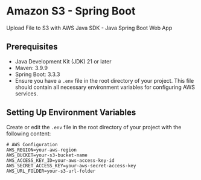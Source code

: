 # Amazon S3 - Spring Boot
Upload File to S3 with AWS Java SDK - Java Spring Boot Web App

## Prerequisites
- Java Development Kit (JDK) 21 or later
- Maven: 3.9.9
- Spring Boot: 3.3.3
- Ensure you have a `.env` file in the root directory of your project. This file should contain all necessary environment variables for configuring AWS services.

## Setting Up Environment Variables

Create or edit the `.env` file in the root directory of your project with the following content:

```plaintext
# AWS Configuration
AWS_REGION=your-aws-region
AWS_BUCKET=your-s3-bucket-name
AWS_ACCESS_KEY_ID=your-aws-access-key-id
AWS_SECRET_ACCESS_KEY=your-aws-secret-access-key
AWS_URL_FOLDER=your-s3-url-folder
